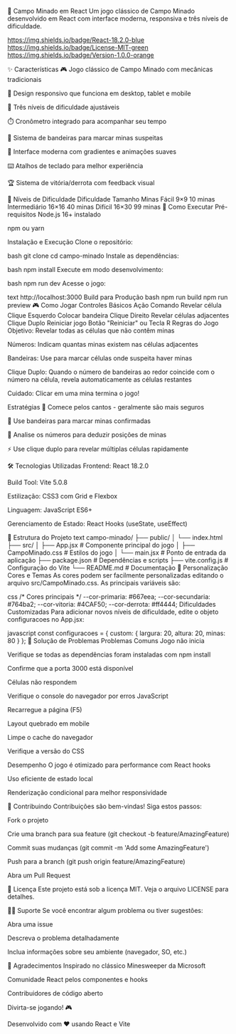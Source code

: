 🎯 Campo Minado em React
Um jogo clássico de Campo Minado desenvolvido em React com interface moderna, responsiva e três níveis de dificuldade.

https://img.shields.io/badge/React-18.2.0-blue https://img.shields.io/badge/License-MIT-green https://img.shields.io/badge/Version-1.0.0-orange

✨ Características
🎮 Jogo clássico de Campo Minado com mecânicas tradicionais

📱 Design responsivo que funciona em desktop, tablet e mobile

🎯 Três níveis de dificuldade ajustáveis

⏱️ Cronômetro integrado para acompanhar seu tempo

🚩 Sistema de bandeiras para marcar minas suspeitas

🎨 Interface moderna com gradientes e animações suaves

⌨️ Atalhos de teclado para melhor experiência

🏆 Sistema de vitória/derrota com feedback visual

🎲 Níveis de Dificuldade
Dificuldade	Tamanho	Minas
Fácil	9×9	10 minas
Intermediário	16×16	40 minas
Difícil	16×30	99 minas
🚀 Como Executar
Pré-requisitos
Node.js 16+ instalado

npm ou yarn

Instalação e Execução
Clone o repositório:

bash
git clone <url-do-repositorio>
cd campo-minado
Instale as dependências:

bash
npm install
Execute em modo desenvolvimento:

bash
npm run dev
Acesse o jogo:

text
http://localhost:3000
Build para Produção
bash
npm run build
npm run preview
🎮 Como Jogar
Controles Básicos
Ação	Comando
Revelar célula	Clique Esquerdo
Colocar bandeira	Clique Direito
Revelar células adjacentes	Clique Duplo
Reiniciar jogo	Botão "Reiniciar" ou Tecla R
Regras do Jogo
Objetivo: Revelar todas as células que não contêm minas

Números: Indicam quantas minas existem nas células adjacentes

Bandeiras: Use para marcar células onde suspeita haver minas

Clique Duplo: Quando o número de bandeiras ao redor coincide com o número na célula, revela automaticamente as células restantes

Cuidado: Clicar em uma mina termina o jogo!

Estratégias
🎯 Comece pelos cantos - geralmente são mais seguros

🚩 Use bandeiras para marcar minas confirmadas

🔢 Analise os números para deduzir posições de minas

⚡ Use clique duplo para revelar múltiplas células rapidamente

🛠️ Tecnologias Utilizadas
Frontend: React 18.2.0

Build Tool: Vite 5.0.8

Estilização: CSS3 com Grid e Flexbox

Linguagem: JavaScript ES6+

Gerenciamento de Estado: React Hooks (useState, useEffect)

📁 Estrutura do Projeto
text
campo-minado/
├── public/
│   └── index.html
├── src/
│   ├── App.jsx          # Componente principal do jogo
│   ├── CampoMinado.css  # Estilos do jogo
│   └── main.jsx         # Ponto de entrada da aplicação
├── package.json         # Dependências e scripts
├── vite.config.js       # Configuração do Vite
└── README.md           # Documentação
🎨 Personalização
Cores e Temas
As cores podem ser facilmente personalizadas editando o arquivo src/CampoMinado.css. As principais variáveis são:

css
/* Cores principais */
--cor-primaria: #667eea;
--cor-secundaria: #764ba2;
--cor-vitoria: #4CAF50;
--cor-derrota: #ff4444;
Dificuldades Customizadas
Para adicionar novos níveis de dificuldade, edite o objeto configuracoes no App.jsx:

javascript
const configuracoes = {
  custom: { largura: 20, altura: 20, minas: 80 }
};
🐛 Solução de Problemas
Problemas Comuns
Jogo não inicia

Verifique se todas as dependências foram instaladas com npm install

Confirme que a porta 3000 está disponível

Células não respondem

Verifique o console do navegador por erros JavaScript

Recarregue a página (F5)

Layout quebrado em mobile

Limpe o cache do navegador

Verifique a versão do CSS

Desempenho
O jogo é otimizado para performance com React hooks

Uso eficiente de estado local

Renderização condicional para melhor responsividade

🤝 Contribuindo
Contribuições são bem-vindas! Siga estos passos:

Fork o projeto

Crie uma branch para sua feature (git checkout -b feature/AmazingFeature)

Commit suas mudanças (git commit -m 'Add some AmazingFeature')

Push para a branch (git push origin feature/AmazingFeature)

Abra um Pull Request

📝 Licença
Este projeto está sob a licença MIT. Veja o arquivo LICENSE para detalhes.

🙋‍♂️ Suporte
Se você encontrar algum problema ou tiver sugestões:

Abra uma issue

Descreva o problema detalhadamente

Inclua informações sobre seu ambiente (navegador, SO, etc.)

🎉 Agradecimentos
Inspirado no clássico Minesweeper da Microsoft

Comunidade React pelos componentes e hooks

Contribuidores de código aberto

Divirta-se jogando! 🎮

Desenvolvido com ❤️ usando React e Vite
